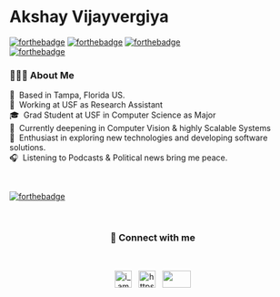 # Akshay Vijayvergiya


[![forthebadge](https://forthebadge.com/images/badges/powered-by-responsibility.svg)](https://forthebadge.com)
[![forthebadge](https://forthebadge.com/images/badges/uses-brains.svg)](https://forthebadge.com)
[![forthebadge](https://forthebadge.com/images/badges/not-a-bug-a-feature.svg)](https://forthebadge.com)<br>
[![forthebadge](https://forthebadge.com/images/badges/gluten-free.svg)](https://forthebadge.com)

<h3 align="left"> 👨🏻‍💻 About Me </h3>
<p align="left">
🌱 &nbsp;Based in Tampa, Florida US.<br>
💼 &nbsp;Working at USF as Research Assistant<br>
🎓 &nbsp;Grad Student at USF in Computer Science as Major<br>
🔭 &nbsp;Currently deepening in Computer Vision & highly Scalable Systems<br>
👾 &nbsp;Enthusiast in exploring new technologies and developing software solutions.<br> 
🎧 &nbsp;Listening to Podcasts & Political news bring me peace.<br>
</p>





<br/>



[![forthebadge](http://forthebadge.com/images/badges/built-with-love.svg)](http://forthebadge.com)

<br>


   


<h3 align="center">🤝 Connect with me</h3>
<br>

<p align="center">
<a href="https://github.com/akshayvijayvargiya" target="_blank">
<img align="center" src="https://raw.githubusercontent.com/rahuldkjain/github-profile-readme-generator/master/src/images/icons/Social/github.svg" alt="i_am_zehan" height="30" /></a>&nbsp;&nbsp; 
<a href="https://www.linkedin.com/in/akshay-vijayvergiya-6a41a310a/" target="_blank">
<img align="center" src="https://raw.githubusercontent.com/rahuldkjain/github-profile-readme-generator/master/src/images/icons/Social/linked-in-alt.svg" alt="https://www.linkedin.com/in/ziaul-karim-b45456140/" height="30" /></a>&nbsp;&nbsp;
<a href="https://mail.google.com/mail/?view=cm&fs=1&to=akshayvijayvargiya02@gmail.com" target="_blank"><img align="center" src="https://upload.wikimedia.org/wikipedia/commons/7/7e/Gmail_icon_%282020%29.svg" width="50" height="30" /></a>
</p>
